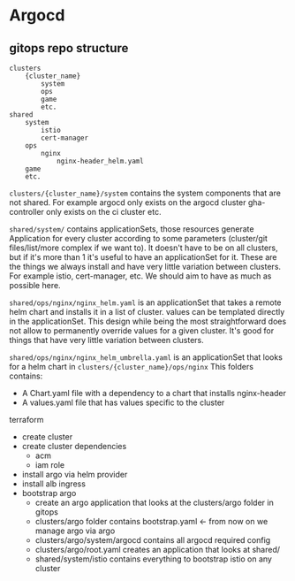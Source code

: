 # Argocd


## gitops repo structure


```
clusters
    {cluster_name}
        system 
        ops
        game
        etc.
shared
    system
        istio
        cert-manager
    ops
        nginx
            nginx-header_helm.yaml
    game
    etc.
```

`clusters/{cluster_name}/system` contains the system components that are not shared. For example argocd only exists on the argocd cluster
gha-controller only exists on the ci cluster
etc.



`shared/system/` contains applicationSets, those resources generate Application for every cluster according to some parameters (cluster/git files/list/more complex if we want to). It doesn't have to be on all clusters, but if it's more than 1 it's useful to have an applicationSet for it. 
These are the things we always install and have very little variation between clusters. For example istio, cert-manager, etc.
We should aim to have as much as possible here.

`shared/ops/nginx/nginx_helm.yaml` is an applicationSet that takes a remote helm chart and installs it in a list of cluster. values can be templated directly in the applicationSet. This design while being the most straightforward does not allow to permanently override values for a given cluster. It's good for things that have very little variation between clusters.


`shared/ops/nginx/nginx_helm_umbrella.yaml` is an applicationSet that looks for a helm chart in `clusters/{cluster_name}/ops/nginx`
This folders contains:
- A Chart.yaml file with a dependency to a chart that installs nginx-header
- A values.yaml file that has values specific to the cluster


terraform
- create cluster
- create cluster dependencies
    - acm
    - iam role
- install argo via helm provider
- install alb ingress
- bootstrap argo
  - create an argo application that looks at the clusters/argo folder in gitops
  - clusters/argo folder contains bootstrap.yaml <- from now on we manage argo via argo
  - clusters/argo/system/argocd contains all argocd required config
  - clusters/argo/root.yaml creates an application that looks at shared/
  - shared/system/istio contains everything to bootstrap istio on any cluster